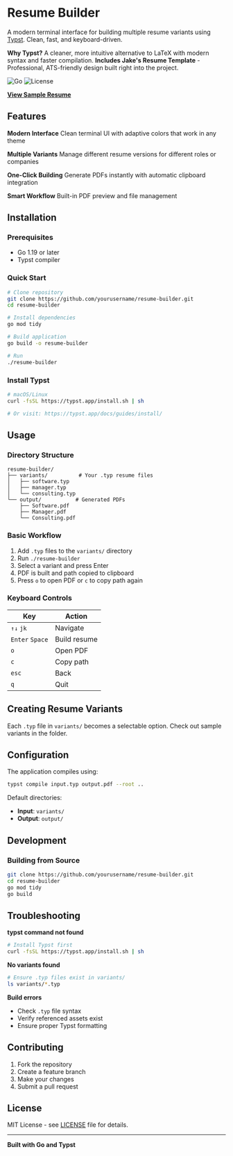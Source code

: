 # Resume Builder

A modern terminal interface for building multiple resume variants using [Typst](https://typst.app/). Clean, fast, and keyboard-driven.

**Why Typst?** A cleaner, more intuitive alternative to LaTeX with modern syntax and faster compilation.
**Includes Jake's Resume Template** - Professional, ATS-friendly design built right into the project.

![Go](https://img.shields.io/badge/go-%2300ADD8.svg?style=flat&logo=go&logoColor=white)
![License](https://img.shields.io/github/license/adhitht/resume-builder?style=flat)

[**View Sample Resume**](https://github.com/adhitht/resume-builder/blob/main/output/Google.pdf)

## Features

**Modern Interface**
Clean terminal UI with adaptive colors that work in any theme

**Multiple Variants**
Manage different resume versions for different roles or companies

**One-Click Building**
Generate PDFs instantly with automatic clipboard integration

**Smart Workflow**
Built-in PDF preview and file management

## Installation

### Prerequisites
- Go 1.19 or later
- Typst compiler

### Quick Start
```bash
# Clone repository
git clone https://github.com/yourusername/resume-builder.git
cd resume-builder

# Install dependencies
go mod tidy

# Build application
go build -o resume-builder

# Run
./resume-builder
```

### Install Typst
```bash
# macOS/Linux
curl -fsSL https://typst.app/install.sh | sh

# Or visit: https://typst.app/docs/guides/install/
```

## Usage

### Directory Structure
```
resume-builder/
├── variants/          # Your .typ resume files
│   ├── software.typ
│   ├── manager.typ
│   └── consulting.typ
└── output/           # Generated PDFs
    ├── Software.pdf
    ├── Manager.pdf
    └── Consulting.pdf
```

### Basic Workflow
1. Add `.typ` files to the `variants/` directory
2. Run `./resume-builder`
3. Select a variant and press Enter
4. PDF is built and path copied to clipboard
5. Press `o` to open PDF or `c` to copy path again

### Keyboard Controls
| Key | Action |
|-----|--------|
| `↑↓` `jk` | Navigate |
| `Enter` `Space` | Build resume |
| `o` | Open PDF |
| `c` | Copy path |
| `esc` | Back |
| `q` | Quit |

## Creating Resume Variants

Each `.typ` file in `variants/` becomes a selectable option. Check out sample variants in the folder.

## Configuration

The application compiles using:
```bash
typst compile input.typ output.pdf --root ..
```

Default directories:
- **Input**: `variants/`
- **Output**: `output/`

## Development

### Building from Source
```bash
git clone https://github.com/yourusername/resume-builder.git
cd resume-builder
go mod tidy
go build
```

## Troubleshooting

**typst command not found**
```bash
# Install Typst first
curl -fsSL https://typst.app/install.sh | sh
```

**No variants found**
```bash
# Ensure .typ files exist in variants/
ls variants/*.typ
```

**Build errors**
- Check `.typ` file syntax
- Verify referenced assets exist
- Ensure proper Typst formatting

## Contributing

1. Fork the repository
2. Create a feature branch
3. Make your changes
4. Submit a pull request

## License

MIT License - see [LICENSE](LICENSE) file for details.

---

**Built with Go and Typst**
